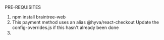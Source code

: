 PRE-REQUISITES

1. npm install braintree-web
2. This payment method uses an alias @hyva/react-checkout
   Update the config-overrides.js if this hasn't already been done
3.  
